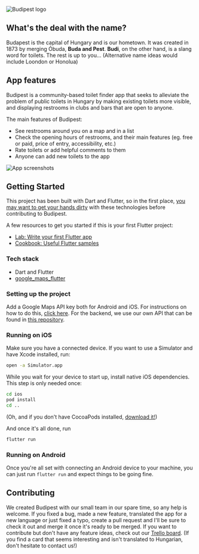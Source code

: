 ![Budipest logo](https://github.com/dnlgrgly/budipest-mobile/blob/main/github_assets/titlecard.png?raw=true)

## What's the deal with the name?

Budapest is the capital of Hungary and is our hometown. It was created in 1873 by merging Óbuda, **Buda and Pest**. **Budi**, on the other hand, is a slang word for toilets. The rest is up to you... (Alternative name ideas would include Loondon or Honolua)

## App features
Budipest is a community-based toilet finder app that seeks to alleviate the problem of public toilets in Hungary by making existing toilets more visible, and displaying restrooms in clubs and bars that are open to anyone.

The main features of Budipest:
- See restrooms around you on a map and in a list
- Check the opening hours of restrooms, and their main features (eg. free or paid, price of entry, accessibility, etc.)
- Rate toilets or add helpful comments to them
- Anyone can add new toilets to the app

![App screenshots](https://github.com/dnlgrgly/budipest-mobile/blob/main/github_assets/appfeatures.png?raw=true)

## Getting Started

This project has been built with Dart and Flutter, so in the first place, [you may want to get your hands dirty](https://flutter.dev/docs/get-started) with these technologies before contributing to Budipest.

A few resources to get you started if this is your first Flutter project:

- [Lab: Write your first Flutter app](https://flutter.dev/docs/get-started/codelab)
- [Cookbook: Useful Flutter samples](https://flutter.dev/docs/cookbook)

### Tech stack
- Dart and Flutter
- [google_maps_flutter](https://pub.dev/packages/google_maps_flutter)

### Setting up the project

Add a Google Maps API key both for Android and iOS. For instructions on how to do this, [click here](https://stackoverflow.com/a/59834585).
For the backend, we use our own API that can be found in [this repository](https://github.com/dnlgrgly/budipest-api).

### Running on iOS

Make sure you have a connected device. If you want to use a Simulator and have Xcode installed, run:

```bash
open -a Simulator.app
```

While you wait for your device to start up, install native iOS dependencies. This step is only needed once:

```bash
cd ios
pod install
cd ..
```

(Oh, and if you don't have CocoaPods installed, [download it!](https://cocoapods.org/))

And once it's all done, run

```bash
flutter run
```

### Running on Android

Once you're all set with connecting an Android device to your machine, you can just run `flutter run` and expect things to be going fine.

## Contributing

We created Budipest with our small team in our spare time, so any help is welcome. If you fixed a bug, made a new feature, translated the app for a new language or just fixed a typo, create a pull request and I'll be sure to check it out and merge it once it's ready to be merged.
If you want to contribute but don't have any feature ideas, check out our [Trello board](https://trello.com/b/EZNASMNg/budipest). (If you find a card that seems interesting and isn't translated to Hungarian, don't hesitate to contact us!)
